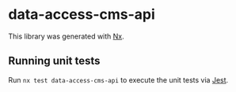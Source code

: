 # data-access-cms-api

This library was generated with [Nx](https://nx.dev).

## Running unit tests

Run `nx test data-access-cms-api` to execute the unit tests via [Jest](https://jestjs.io).
